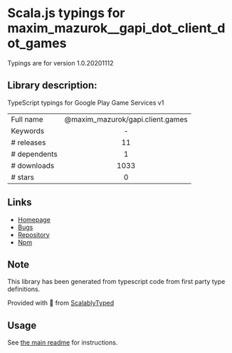 
# Scala.js typings for maxim_mazurok__gapi_dot_client_dot_games

Typings are for version 1.0.20201112

## Library description:
TypeScript typings for Google Play Game Services v1

|                    |                 |
| ------------------ | :-------------: |
| Full name          | @maxim_mazurok/gapi.client.games |
| Keywords           | - |
| # releases         | 11 |
| # dependents       | 1 |
| # downloads        | 1033 |
| # stars            | 0 |

## Links
- [Homepage](https://github.com/Maxim-Mazurok/google-api-typings-generator#readme)
- [Bugs](https://github.com/Maxim-Mazurok/google-api-typings-generator/issues)
- [Repository](https://github.com/Maxim-Mazurok/google-api-typings-generator)
- [Npm](https://www.npmjs.com/package/%40maxim_mazurok%2Fgapi.client.games)
    


## Note
This library has been generated from typescript code from first party type definitions.

Provided with :purple_heart: from [ScalablyTyped](https://github.com/oyvindberg/ScalablyTyped)

## Usage
See [the main readme](../../readme.md) for instructions.


